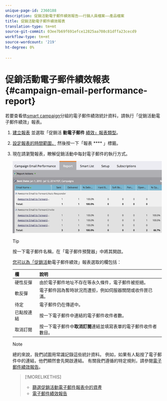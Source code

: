 ```yaml
---
unique-page-id: 2360188
description: 促銷活動電子郵件績效報告——行銷人員檔案——產品檔案
title: 促銷活動電子郵件績效報表
translation-type: tm+mt
source-git-commit: 03ee7b69f691efce12825aa708c81dffa23cecd9
workflow-type: tm+mt
source-wordcount: '219'
ht-degree: 0%

---
```



# 促銷活動電子郵件績效報表{#campaign-email-performance-report}

若要查看依[smart campaign](/help/marketo/product-docs/core-marketo-concepts/smart-campaigns/creating-a-smart-campaign/understanding-batch-and-trigger-smart-campaigns.md)分組的電子郵件績效統計資料，請執行「促銷活動電子郵件績效」報表。

1. [建立報表](/help/marketo/product-docs/reporting/basic-reporting/creating-reports/create-a-report-in-a-program.md) 並選取「促銷活 **動電子郵件** [績效」報表類型](/help/marketo/product-docs/reporting/basic-reporting/report-types/report-type-overview.md)。

1. [設定報表的時間範圍，](/help/marketo/product-docs/reporting/basic-reporting/editing-reports/change-a-report-time-frame.md) 然後按一下「報表 **** 」標籤。

1. 現在請瀏覽報表，瞭解促銷活動中每封電子郵件的執行方式。

   ![](assets/image2014-9-16-16-3a19-3a59.png)

   >[!TIP]
   >
   >按一下電子郵件名稱，在「電子郵件預覽器」中將其開啟。

   [您可以為「促銷活](/help/marketo/product-docs/reporting/basic-reporting/editing-reports/select-report-columns.md)動電子郵件績效」報表選取的欄包括：

   | 欄 | 說明 |
   |---|---|
   | 硬性反彈 | 由於電子郵件地址不存在等永久條件，電子郵件被拒絕。 |
   | 軟反彈 | 電子郵件因為暫時狀況而遭拒，例如伺服器關閉或收件匣已滿。 |
   | 待定 | 電子郵件仍在傳遞中。 |
   | 已點按連結 | 按一下電子郵件中連結的電子郵件收件者數。 |
   | 取消訂閱 | 按一下電子郵件中&#x200B;**取消訂閱**&#x200B;連結並填寫表單的電子郵件收件者數目。 |

   >[!NOTE]
   >
   >總的來說，我們試圖用常識記錄這些統計資料。 例如，如果有人點按了電子郵件中的連結，他們顯然會先開啟連結。 有關我們遵循的特定規則，請參閱[電子郵件績效報告](/help/marketo/product-docs/email-marketing/email-programs/email-program-data/email-performance-report.md)。

   >[!MORELIKETHIS]
   >
   >* [篩選促銷活動電子郵件報表中的資產](/help/marketo/product-docs/reporting/basic-reporting/report-activity/filter-assets-in-a-campaign-email-reports.md)
   >* [電子郵件績效報告](/help/marketo/product-docs/email-marketing/email-programs/email-program-data/email-performance-report.md)

